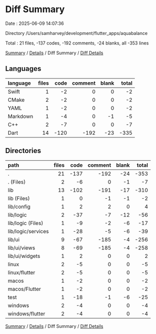 # Diff Summary

Date : 2025-06-09 14:07:36

Directory /Users/samharvey/development/flutter_apps/aquabalance

Total : 21 files,  -137 codes, -192 comments, -24 blanks, all -353 lines

[Summary](results.md) / [Details](details.md) / Diff Summary / [Diff Details](diff-details.md)

## Languages
| language | files | code | comment | blank | total |
| :--- | ---: | ---: | ---: | ---: | ---: |
| Swift | 1 | -2 | 0 | 0 | -2 |
| CMake | 2 | -2 | 0 | 0 | -2 |
| YAML | 1 | -2 | 0 | 0 | -2 |
| Markdown | 1 | -4 | 0 | -1 | -5 |
| C++ | 2 | -7 | 0 | 0 | -7 |
| Dart | 14 | -120 | -192 | -23 | -335 |

## Directories
| path | files | code | comment | blank | total |
| :--- | ---: | ---: | ---: | ---: | ---: |
| . | 21 | -137 | -192 | -24 | -353 |
| . (Files) | 2 | -6 | 0 | -1 | -7 |
| lib | 13 | -102 | -191 | -17 | -310 |
| lib (Files) | 1 | 0 | -1 | -1 | -2 |
| lib/config | 1 | 2 | 2 | 0 | 4 |
| lib/logic | 2 | -37 | -7 | -12 | -56 |
| lib/logic (Files) | 1 | -9 | -2 | -6 | -17 |
| lib/logic/services | 1 | -28 | -5 | -6 | -39 |
| lib/ui | 9 | -67 | -185 | -4 | -256 |
| lib/ui/views | 8 | -69 | -185 | -4 | -258 |
| lib/ui/widgets | 1 | 2 | 0 | 0 | 2 |
| linux | 2 | -5 | 0 | 0 | -5 |
| linux/flutter | 2 | -5 | 0 | 0 | -5 |
| macos | 1 | -2 | 0 | 0 | -2 |
| macos/Flutter | 1 | -2 | 0 | 0 | -2 |
| test | 1 | -18 | -1 | -6 | -25 |
| windows | 2 | -4 | 0 | 0 | -4 |
| windows/flutter | 2 | -4 | 0 | 0 | -4 |

[Summary](results.md) / [Details](details.md) / Diff Summary / [Diff Details](diff-details.md)